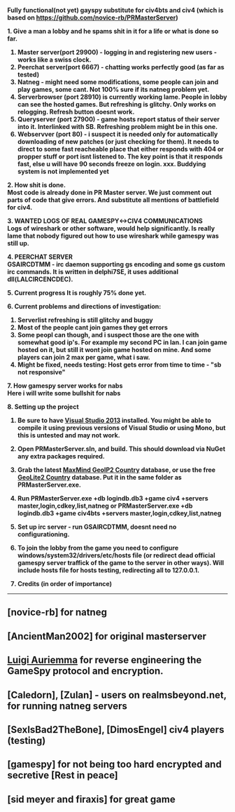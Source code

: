 <strong>Fully functional(not yet) gayspy substitute for civ4bts and civ4 (which is based on https://github.com/novice-rb/PRMasterServer)


<strong>1. Give a man a lobby and he spams shit in it for a life or what is done so far.</strong><br>

1. Master server(port 29900) - logging in and registering new users - works like a swiss clock.
2. Peerchat server(port 6667) - chatting works perfectly good (as far as tested) 
3. Natneg - might need some modifications, some people can join and play games, some cant. Not 100% sure if its natneg problem yet.
3. Serverbrowser (port 28910) is currently working lame. People in lobby can see the hosted games. But refreshing is glitchy. Only works on relogging. Refresh button doesnt work.  
4. Queryserver (port 27900) - game hosts report status of their server into it. Interlinked with SB. Refreshing problem might be in this one.
5. Webservver (port 80) - i suspect it is needed only for automatically downloading of new patches (or just checking for them). It needs to direct to some fast reacheable place that either responds with 404 or propper stuff or port isnt listened to. The key point is that it responds fast, else u will have 90 seconds freeze on login.
xxx. Buddying system is not implemented yet


<strong>2. How shit is done.</strong><br>
Most code is already done in PR Master server. We just comment out parts of code that give errors. And substitute all mentions of battlefield for civ4.

<strong>3. WANTED LOGS OF REAL GAMESPY<->CIV4 COMMUNICATIONS</strong><br>
Logs of wireshark or other software, would help significantly. Is really lame that nobody figured out how to use wireshark while gamespy was still up.


<strong>4. PEERCHAT SERVER</strong><br>
GSAIRCDTMM - irc daemon supporting gs encoding and some gs custom irc commands.  It is written in delphi7SE, it uses additional dll(LALCIRCENCDEC).


<strong>
5. Current progress</strong>
It is roughly 75% done yet.<br>


<strong>6. Current problems and directions of investigation:<br></strong>
1. Serverlist refreshing is still glitchy and buggy<br>
2. Most of the people cant join games they get errors
3. Some peopl can though, and i suspect those are the one with somewhat good ip's. For example my second PC in lan. I can join game hosted on it, but still it wont join game hosted on mine. And some players can join 2 max per game, what i saw.
3. Might be fixed, needs testing: Host gets error from time to time - "sb not responsive"<br>

<strong>7. How gamespy server works for nabs</strong>
<br>
Here i will write some bullshit for nabs


<strong>8. Setting up the project</strong><br>

1. Be sure to have [Visual Studio 2013](http://www.microsoft.com/en-us/download/details.aspx?id=40787) installed.  You might be able to compile it using previous versions of Visual Studio or using Mono, but this is untested and may not work.

2. Open **PRMasterServer.sln**, and build. This should download via NuGet any extra packages required.

3. Grab the latest [MaxMind GeoIP2 Country](https://www.maxmind.com/en/country) database, or use the free [GeoLite2 Country](http://dev.maxmind.com/geoip/geoip2/geolite2/) database. Put it in the same folder as **PRMasterServer.exe**.

5. Run **PRMasterServer.exe +db logindb.db3 +game civ4 +servers master,login,cdkey,list,natneg** or **PRMasterServer.exe +db logindb.db3 +game civ4bts +servers master,login,cdkey,list,natneg**

6. Set up irc server - run GSAIRCDTMM, doesnt need no configurationing.

7. To join the lobby from the game you need to configure windows/system32/drivers/etc/hosts file (or redirect dead official gamespy server traffick of the game to the server in other ways). Will include hosts file for hosts testing, redirecting all to 127.0.0.1.


9. Credits (in order of importance)
---------------------

[novice-rb] for natneg
--
[AncientMan2002] for original masterserver
--
[Luigi Auriemma](http://aluigi.org) for reverse engineering the GameSpy protocol and encryption.
--
[Caledorn], [Zulan] - users on realmsbeyond.net, for running natneg servers
--
[SexIsBad2TheBone], [DimosEngel] civ4 players (testing)
--
[gamespy] for not being too hard encrypted and secretive [Rest in peace]
--
[sid meyer and firaxis] for great game
--

